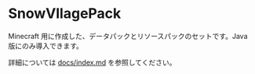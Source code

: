 # SnowVllagePack

Minecraft 用に作成した、データパックとリソースパックのセットです。Java 版にのみ導入できます。

詳細については [docs/index.md](/docs/index.md) を参照してください。
